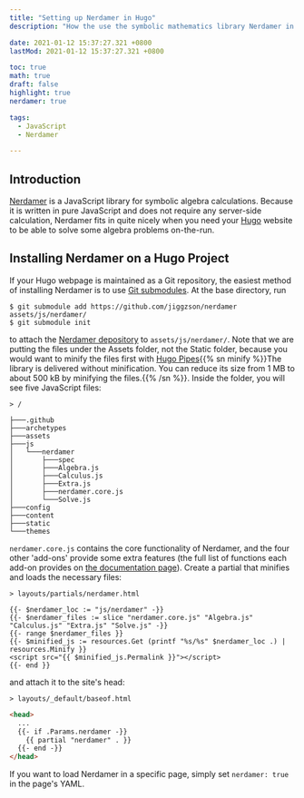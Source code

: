 ```yaml
---
title: "Setting up Nerdamer in Hugo"
description: "How the use the symbolic mathematics library Nerdamer in Hugo."

date: 2021-01-12 15:37:27.321 +0800
lastMod: 2021-01-12 15:37:27.321 +0800

toc: true
math: true
draft: false
highlight: true
nerdamer: true

tags:
  - JavaScript
  - Nerdamer

---
```


## Introduction

[Nerdamer](https://nerdamer.com) is a JavaScript library for symbolic algebra calculations. Because it is written in pure JavaScript and does not require any server-side calculation, Nerdamer fits in quite nicely when you need your [Hugo](https://gohugo.io) website to be able to solve some algebra problems on-the-run.

## Installing Nerdamer on a Hugo Project

If your Hugo webpage is maintained as a Git repository, the easiest method of installing Nerdamer is to use [Git submodules](https://git-scm.com/book/en/v2/Git-Tools-Submodules). At the base directory, run

```console
$ git submodule add https://github.com/jiggzson/nerdamer assets/js/nerdamer/
$ git submodule init
```

to attach the [Nerdamer depository](https://github.com/jiggzson/nerdamer) to `assets/js/nerdamer/`. Note that we are putting the files under the Assets folder, not the Static folder, because you would want to minify the files first with [Hugo Pipes](https://gohugo.io/hugo-pipes/minification/){{% sn minify %}}The library is delivered without minification. You can reduce its size from 1 MB to about 500 kB by minifying the files.{{% /sn %}}. Inside the folder, you will see five JavaScript files:

```filename
> /
```
```plaintext
├───.github
├───archetypes
├───assets
├───js
│   └───nerdamer
│       ├───spec
│       ├───Algebra.js
│       ├───Calculus.js
│       ├───Extra.js
│       ├───nerdamer.core.js
│       └───Solve.js
├───config
├───content
├───static
└───themes
```

`nerdamer.core.js` contains the core functionality of Nerdamer, and the four other 'add-ons' provide some extra features (the full list of functions each add-on provides on [the documentation page](https://nerdamer.com/documentation.html)). Create a partial that minifies and loads the necessary files:

```filename
> layouts/partials/nerdamer.html
```
```golang
{{- $nerdamer_loc := "js/nerdamer" -}}
{{- $nerdamer_files := slice "nerdamer.core.js" "Algebra.js" "Calculus.js" "Extra.js" "Solve.js" -}}
{{- range $nerdamer_files }}
{{- $minified_js := resources.Get (printf "%s/%s" $nerdamer_loc .) | resources.Minify }}
<script src="{{ $minified_js.Permalink }}"></script>
{{- end }}
```

and attach it to the site's head:

```filename
> layouts/_default/baseof.html
```
```html
<head>
  ...
  {{- if .Params.nerdamer -}}
    {{ partial "nerdamer" . }}
  {{- end -}}
</head>
```

If you want to load Nerdamer in a specific page, simply set `nerdamer: true` in the page's YAML.


